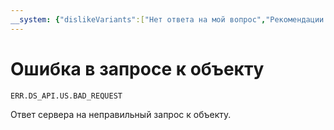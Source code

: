 ```yaml
---
__system: {"dislikeVariants":["Нет ответа на мой вопрос","Рекомендации не помогли","Содержание не соответствует заголовку","Другое"]}
---
```

# Ошибка в запросе к объекту

`ERR.DS_API.US.BAD_REQUEST`

Ответ сервера на неправильный запрос к объекту.
